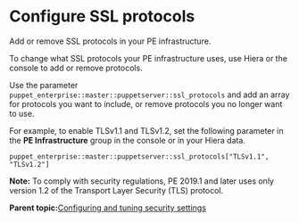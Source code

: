 # Configure SSL protocols

Add or remove SSL protocols in your PE infrastructure.

To change what SSL protocols your PE infrastructure uses, use Hiera or the console to add or remove protocols.

Use the parameter `puppet_enterprise::master::puppetserver::ssl_protocols` and add an array for protocols you want to include, or remove protocols you no longer want to use.

For example, to enable TLSv1.1 and TLSv1.2, set the following parameter in the **PE Infrastructure** group in the console or in your Hiera data.

```
puppet_enterprise::master::puppetserver::ssl_protocols["TLSv1.1", "TLSv1.2"]
```

**Note:** To comply with security regulations, PE 2019.1 and later uses only version 1.2 of the Transport Layer Security \(TLS\) protocol.

**Parent topic:**[Configuring and tuning security settings](configuring_security_settings.md)

